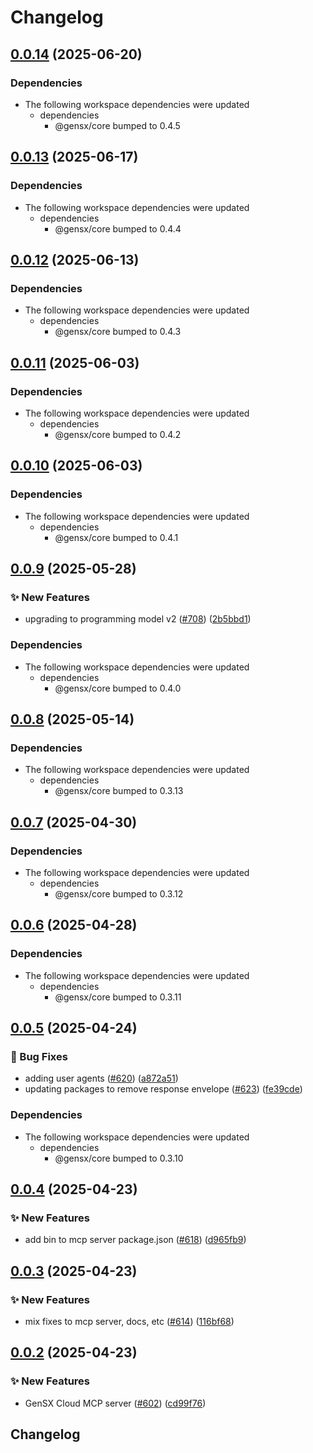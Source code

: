 # Changelog

## [0.0.14](https://github.com/gensx-inc/gensx/compare/gensx-cloud-mcp-v0.0.13...gensx-cloud-mcp-v0.0.14) (2025-06-20)


### Dependencies

* The following workspace dependencies were updated
  * dependencies
    * @gensx/core bumped to 0.4.5

## [0.0.13](https://github.com/gensx-inc/gensx/compare/gensx-cloud-mcp-v0.0.12...gensx-cloud-mcp-v0.0.13) (2025-06-17)


### Dependencies

* The following workspace dependencies were updated
  * dependencies
    * @gensx/core bumped to 0.4.4

## [0.0.12](https://github.com/gensx-inc/gensx/compare/gensx-cloud-mcp-v0.0.11...gensx-cloud-mcp-v0.0.12) (2025-06-13)


### Dependencies

* The following workspace dependencies were updated
  * dependencies
    * @gensx/core bumped to 0.4.3

## [0.0.11](https://github.com/gensx-inc/gensx/compare/gensx-cloud-mcp-v0.0.10...gensx-cloud-mcp-v0.0.11) (2025-06-03)


### Dependencies

* The following workspace dependencies were updated
  * dependencies
    * @gensx/core bumped to 0.4.2

## [0.0.10](https://github.com/gensx-inc/gensx/compare/gensx-cloud-mcp-v0.0.9...gensx-cloud-mcp-v0.0.10) (2025-06-03)


### Dependencies

* The following workspace dependencies were updated
  * dependencies
    * @gensx/core bumped to 0.4.1

## [0.0.9](https://github.com/gensx-inc/gensx/compare/gensx-cloud-mcp-v0.0.8...gensx-cloud-mcp-v0.0.9) (2025-05-28)


### ✨ New Features

* upgrading to programming model v2 ([#708](https://github.com/gensx-inc/gensx/issues/708)) ([2b5bbd1](https://github.com/gensx-inc/gensx/commit/2b5bbd142a0c0184921302e7b6babe17d84c2dff))


### Dependencies

* The following workspace dependencies were updated
  * dependencies
    * @gensx/core bumped to 0.4.0

## [0.0.8](https://github.com/gensx-inc/gensx/compare/gensx-cloud-mcp-v0.0.7...gensx-cloud-mcp-v0.0.8) (2025-05-14)


### Dependencies

* The following workspace dependencies were updated
  * dependencies
    * @gensx/core bumped to 0.3.13

## [0.0.7](https://github.com/gensx-inc/gensx/compare/gensx-cloud-mcp-v0.0.6...gensx-cloud-mcp-v0.0.7) (2025-04-30)


### Dependencies

* The following workspace dependencies were updated
  * dependencies
    * @gensx/core bumped to 0.3.12

## [0.0.6](https://github.com/gensx-inc/gensx/compare/gensx-cloud-mcp-v0.0.5...gensx-cloud-mcp-v0.0.6) (2025-04-28)


### Dependencies

* The following workspace dependencies were updated
  * dependencies
    * @gensx/core bumped to 0.3.11

## [0.0.5](https://github.com/gensx-inc/gensx/compare/gensx-cloud-mcp-v0.0.4...gensx-cloud-mcp-v0.0.5) (2025-04-24)


### 🐛 Bug Fixes

* adding user agents ([#620](https://github.com/gensx-inc/gensx/issues/620)) ([a872a51](https://github.com/gensx-inc/gensx/commit/a872a5104eabdb5625832b292baa27324bbc6f21))
* updating packages to remove response envelope ([#623](https://github.com/gensx-inc/gensx/issues/623)) ([fe39cde](https://github.com/gensx-inc/gensx/commit/fe39cdec6bbed38e96e4b4e3f27b0af68b09b977))


### Dependencies

* The following workspace dependencies were updated
  * dependencies
    * @gensx/core bumped to 0.3.10

## [0.0.4](https://github.com/gensx-inc/gensx/compare/gensx-cloud-mcp-v0.0.3...gensx-cloud-mcp-v0.0.4) (2025-04-23)


### ✨ New Features

* add bin to mcp server package.json ([#618](https://github.com/gensx-inc/gensx/issues/618)) ([d965fb9](https://github.com/gensx-inc/gensx/commit/d965fb98c971be4ff66c112a55eb46b684b44ca7))

## [0.0.3](https://github.com/gensx-inc/gensx/compare/gensx-cloud-mcp-v0.0.2...gensx-cloud-mcp-v0.0.3) (2025-04-23)


### ✨ New Features

* mix fixes to mcp server, docs, etc ([#614](https://github.com/gensx-inc/gensx/issues/614)) ([116bf68](https://github.com/gensx-inc/gensx/commit/116bf68590c09b7559e405b5e8261bdb19a94284))

## [0.0.2](https://github.com/gensx-inc/gensx/compare/gensx-cloud-mcp-v0.0.1...gensx-cloud-mcp-v0.0.2) (2025-04-23)


### ✨ New Features

* GenSX Cloud MCP server ([#602](https://github.com/gensx-inc/gensx/issues/602)) ([cd99f76](https://github.com/gensx-inc/gensx/commit/cd99f7696940ee1f694989838eebf7c4cbd94d95))

## Changelog
